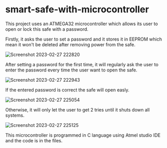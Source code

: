 # smart-safe-with-microcontroller

This project uses an ATMEGA32 microcontroller which allows its user to open or lock this safe with a password.

Firstly, it asks the user to set a password and it stores it in EEPROM which mean it won't be deleted after removing power from the safe.

![Screenshot 2023-02-27 222820](https://user-images.githubusercontent.com/119271600/221718113-27566929-876e-4af4-ba0c-64d31242ef11.png)

After setting a password for the first time, it will regularly ask the user to enter the password every time the user want to open the safe.

![Screenshot 2023-02-27 222943](https://user-images.githubusercontent.com/119271600/221718333-5ecc23e4-79af-4016-9c76-bf6cae7d5861.png)

If the entered password is correct the safe will open easly.

![Screenshot 2023-02-27 225054](https://user-images.githubusercontent.com/119271600/221718456-f7219a89-0323-47f6-9c8d-0d9e6982a1ef.png)

Otherwise, it will only let the user to get 2 tries until it shuts down all systems.

![Screenshot 2023-02-27 225125](https://user-images.githubusercontent.com/119271600/221718790-2be648cb-266a-4025-8ece-40a206fd6ec9.png)

This microcontroller is programmed in C language using Atmel studio IDE and the code is in the files.
